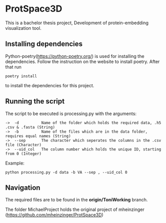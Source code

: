 # ProtSpace3D

This is a bachelor thesis project, 
Development of protein-embedding visualization tool.

## Installing dependencies

Python-poetry(https://python-poetry.org/) is used for installing the dependencies. Follow the instruction 
on the website to install poetry.
After that run

```shell
poetry install
```
to install the dependencies for this project.

## Running the script

The script to be executed is processing.py with the arguments:

    ->  -d          Name of the folder which holds the required data, .h5 .csv & .fasta (String)
    ->  -b          Name of the files which are in the data folder, requires equal names (String)
    ->  --sep       The character which seperates the columns in the .csv file (Character)
    ->  --uid_col   The column number which holds the unique ID, starting from 0 (Integer)

Example:

```shell
python processing.py -d data -b VA --sep , --uid_col 0
```

## Navigation

The required files are to be found in the **origin/ToniWorking** branch.

The folder MichaelProject holds the original project of mheinzinger (https://github.com/mheinzinger/ProtSpace3D)
